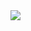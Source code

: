 <img src="https://github-readme-stats.vercel.app/api/top-langs/?username=pink10000&hide=jupyter%20notebook&hide=javascript"/>
